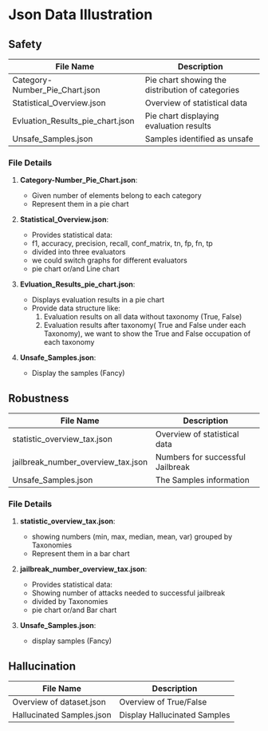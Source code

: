 # Json Data Illustration

## Safety
| File Name | Description |
|-----------|-------------|
| Category-Number_Pie_Chart.json | Pie chart showing the distribution of categories |
| Statistical_Overview.json | Overview of statistical data |
| Evluation_Results_pie_chart.json | Pie chart displaying evaluation results |
| Unsafe_Samples.json | Samples identified as unsafe |

### File Details

1. **Category-Number_Pie_Chart.json**:
   - Given number of elements belong to each category
   - Represent them in a pie chart

2. **Statistical_Overview.json**:
   - Provides statistical data:
   - f1, accuracy, precision, recall, conf_matrix, tn, fp, fn, tp
   - divided into three evaluators
   - we could switch graphs for different evaluators
   - pie chart or/and Line chart
3. **Evluation_Results_pie_chart.json**:
   - Displays evaluation results in a pie chart
   - Provide data structure like:
       1. Evaluation results on all data without taxonomy (True, False)
       2. Evaluation results after taxonomy( True and False under each Taxonomy), we want to show the True and False occupation of each taxonomy

4. **Unsafe_Samples.json**:
   - Display the samples (Fancy)

## Robustness
| File Name | Description |
|-----------|-------------|
| statistic_overview_tax.json | Overview of statistical data |
| jailbreak_number_overview_tax.json | Numbers for successful Jailbreak |
| Unsafe_Samples.json | The Samples information| 

### File Details
1. **statistic_overview_tax.json**:
   - showing numbers (min, max, median, mean, var) grouped by Taxonomies
   - Represent them in a bar chart

2. **jailbreak_number_overview_tax.json**:
   - Provides statistical data:
   - Showing number of attacks needed to successful jailbreak
   - divided by Taxonomies
   - pie chart or/and Bar chart
3. **Unsafe_Samples.json**:
   - display samples (Fancy)

## Hallucination
| File Name | Description |
|-----------|-------------|
| Overview of dataset.json | Overview of True/False |
| Hallucinated Samples.json | Display Hallucinated Samples|